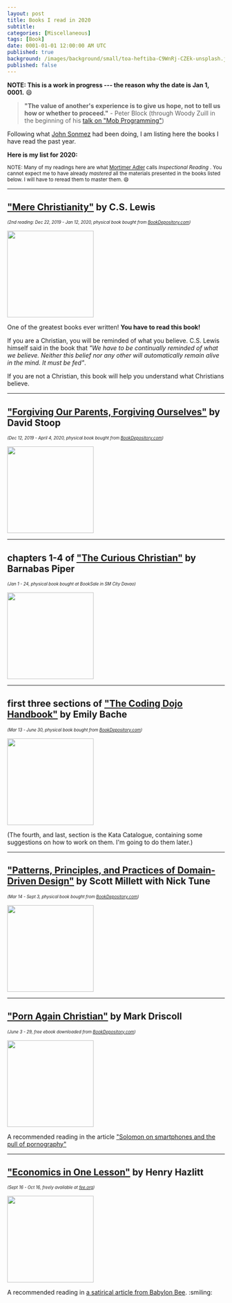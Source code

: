 ```yaml
---
layout: post
title: Books I read in 2020
subtitle: 
categories: [Miscellaneous]
tags: [Book]
date: 0001-01-01 12:00:00 AM UTC
published: true
background: /images/background/small/toa-heftiba-C9WnRj-CZEk-unsplash.jpg
published: false
---
```



**NOTE: This is a work in progress --- the reason why the date is Jan 1, 0001.** :smile:


> **"The value of another's experience is to give us hope, not to tell us how or whether to proceed."** - Peter Block (through Woody Zuill in the beginning of his [talk on "Mob Programming"](https://www.youtube.com/watch?v=sLEsWB1wZMA))


Following what [John Sonmez](https://simpleprogrammer.com/books-read-2017/) had been doing, I am listing here the books I have read the past year.


**Here is my list for 2020:**

<!--more-->


<small>NOTE: Many of my readings here are what [Mortimer Adler](https://www.bookdepository.com/How-Read-Book-Mortimer-J-Adler/9781476790152?a_aid=jflaga) calls _Inspectional Reading_ . You cannot expect me to have already _mastered_ all the materials presented in the books listed below. I will have to reread them to master them. :smile: </small>


<!-- 
----------

## ["Some books of The Bible"](https://www.bookdepository.com/ERV-Authentic-Youth-Bible-Black/9781860248207)

<small><small>
_(Dec 12, 2019 - , physical book bought at BookSale in SM City Davao)_
</small></small> 

<img src="https://d1w7fb2mkkr3kw.cloudfront.net/assets/images/book/mid/9781/8602/9781860248207.jpg" height="200">

Genesis - Dec 13 2019 - Mar 30, 2020
Matthew - Apr 16 - Jun 21
 -->

----------

## ["Mere Christianity"](https://www.bookdepository.com/Mere-Christianity-C-S-Lewis/9780007461219?a_aid=jflaga) by C.S. Lewis

<small><small>
_(2nd reading: Dec 22, 2019 - Jan 12, 2020, physical book bought from [BookDepository.com](https://www.bookdepository.com?a_aid=jflaga))_
</small></small> 
<!-- 
<small><small>
_(3rd reading: May 27 - , [same copy]])_
</small></small> 
 -->

<img src="https://d1w7fb2mkkr3kw.cloudfront.net/assets/images/book/mid/9780/0074/9780007461219.jpg" height="200">

One of the greatest books ever written! **You have to read this book!** 

If you are a Christian, you will be reminded of what you believe. C.S. Lewis himself said in the book that _"We have to be continually reminded of what we believe. Neither this belief nor any other will automatically remain alive in the mind. It must be fed"_. 

If you are not a Christian, this book will help you understand what Christians believe.



----------

## ["Forgiving Our Parents, Forgiving Ourselves"](https://www.bookdepository.com/Forgiving-Our-Parents-Forgiving-Ourselves-David-Stoop/9780800725990?a_aid=jflaga) by David Stoop

<small><small>
_(Dec 12, 2019 - April 4, 2020, physical book bought from [BookDepository.com](https://www.bookdepository.com?a_aid=jflaga))_
</small></small> 

<img src="https://d1w7fb2mkkr3kw.cloudfront.net/assets/images/book/mid/9780/8007/9780800725990.jpg" height="200">



----------

## chapters 1-4 of ["The Curious Christian"](https://www.bookdepository.com/Curious-Christian-Barnabas-Piper/9781433691928?a_aid=jflaga) by Barnabas Piper

<small><small>
_(Jan 1 - 24, physical book bought at BookSale in SM City Davao)_
</small></small> 

<img src="https://d1w7fb2mkkr3kw.cloudfront.net/assets/images/book/mid/9781/4336/9781433691928.jpg" height="200">



----------

## first three sections of ["The Coding Dojo Handbook"](https://www.bookdepository.com/Coding-Dojo-Handbook-Emily-Bache/9789198118032?a_aid=jflaga) by Emily Bache 

<small><small>
_(Mar 13 - June 30, physical book bought from [BookDepository.com](https://www.bookdepository.com?a_aid=jflaga))_
</small></small> 

<img src="https://d1w7fb2mkkr3kw.cloudfront.net/assets/images/book/mid/9789/1981/9789198118032.jpg" height="200">

(The fourth, and last, section is the Kata Catalogue, containing some suggestions on how to work on them. I'm going to do them later.)


----------

## ["Patterns, Principles, and Practices of Domain-Driven Design"](https://www.bookdepository.com/Patterns-Principles-Practices-Domain-Driven-Design-Scott-Millett/9781118714706?a_aid=jflaga) by Scott Millett with Nick Tune

<small><small>
_(Mar 14 - Sept 3, physical book bought from [BookDepository.com](https://www.bookdepository.com?a_aid=jflaga))_
</small></small> 

<img src="https://d1w7fb2mkkr3kw.cloudfront.net/assets/images/book/mid/9781/1187/9781118714706.jpg" height="200">



----------

## ["Porn Again Christian"](https://archive.org/details/Porn-againChristian/mode/2up) by Mark Driscoll

<small><small>
_(June 3 - 29, free ebook downloaded from [BookDepository.com](https://archive.org/details/Porn-againChristian/mode/2up))_
</small></small> 

<img src="https://ia800606.us.archive.org/BookReader/BookReaderImages.php?zip=/18/items/Porn-againChristian/Porn-againChristian_jp2.zip&file=Porn-againChristian_jp2/Porn-againChristian_0000.jp2&scale=4&rotate=0" height="200">


A recommended reading in the article ["Solomon on smartphones and the pull of pornography"](https://reformedperspective.ca/solomon-on-smartphones-and-the-pull-of-pornography/)


----------

## ["Economics in One Lesson"](https://fee.org/resources/economics-in-one-lesson/) by Henry Hazlitt

<small><small>
_(Sept 16 - Oct 16, freely available at [fee.org](https://fee.org/resources/economics-in-one-lesson/))_
</small></small> 

<img src="https://fee.org/media/35137/eiol-front.png?anchor=center&mode=crop&width=200&format=webp&rnd=132097533700000000" height="200">


A recommended reading in [a satirical article from Babylon Bee](https://babylonbee.com/news/alexandria-ocasio-cortezs-economics-degree-recalled). :smiling:

